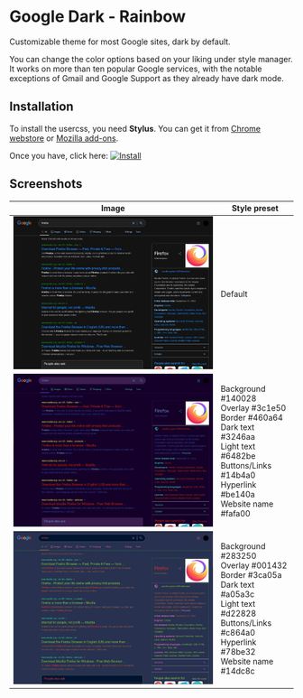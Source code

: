 # Google Dark - Rainbow

Customizable theme for most Google sites, dark by default.

You can change the color options based on your liking under style manager. It works on more than ten popular Google services, with the notable exceptions of Gmail and Google Support as they already have dark mode.

## Installation

To install the usercss, you need **Stylus**. You can get it from [Chrome webstore](https://chrome.google.com/webstore/detail/stylus/clngdbkpkpeebahjckkjfobafhncgmne) or [Mozilla add-ons](https://addons.mozilla.org/en-US/firefox/addon/styl-us/).

Once you have, click here: <a href="https://raw.githubusercontent.com/exmert/Google-Dark---Rainbow/main/GoogleDark-Rainbow.user.css"><img src="https://img.shields.io/badge/Install%20directly%20with-Stylus-00adad.svg" alt="Install"></a>

## Screenshots

| Image | Style preset |
| ------------ | --------------- |
| <img src="screenshots/screenshot1.jpg" width="700"> | Default |
| <img src="screenshots/screenshot2.jpg" width="700"> | Background #140028<br>Overlay #3c1e50<br>Border #460a64<br>Dark text #3246aa<br>Light text #6482be<br>Buttons/Links #14b4a0<br>Hyperlink #be140a<br>Website name #fafa00 |
| <img src="screenshots/screenshot3.jpg" width="700"> | Background #283250<br>Overlay #001432<br>Border #3ca05a<br>Dark text #a05a3c<br>Light text #d22828<br>Buttons/Links #c864a0<br>Hyperlink #78be32<br>Website name #14dc8c |
